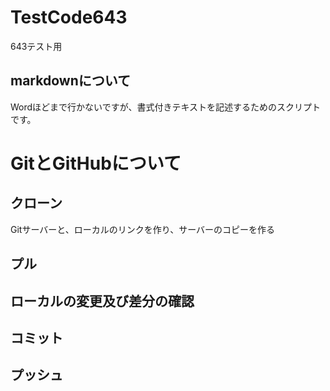 # TestCode643
643テスト用
## markdownについて
Wordほどまで行かないですが、書式付きテキストを記述するためのスクリプトです。
# GitとGitHubについて
## クローン
Gitサーバーと、ローカルのリンクを作り、サーバーのコピーを作る
## プル
## ローカルの変更及び差分の確認
## コミット
## プッシュ
